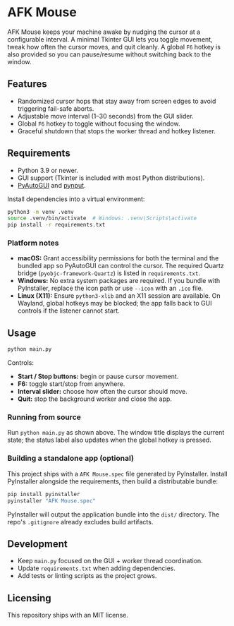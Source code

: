 # AFK Mouse

AFK Mouse keeps your machine awake by nudging the cursor at a configurable interval. A minimal Tkinter GUI lets you toggle movement, tweak how often the cursor moves, and quit cleanly. A global `F6` hotkey is also provided so you can pause/resume without switching back to the window.

## Features
- Randomized cursor hops that stay away from screen edges to avoid triggering fail-safe aborts.
- Adjustable move interval (1–30 seconds) from the GUI slider.
- Global `F6` hotkey to toggle without focusing the window.
- Graceful shutdown that stops the worker thread and hotkey listener.

## Requirements
- Python 3.9 or newer.
- GUI support (Tkinter is included with most Python distributions).
- [PyAutoGUI](https://pyautogui.readthedocs.io/) and [pynput](https://pypi.org/project/pynput/).

Install dependencies into a virtual environment:

```bash
python3 -m venv .venv
source .venv/bin/activate  # Windows: .venv\Scripts\activate
pip install -r requirements.txt
```

### Platform notes
- **macOS:** Grant accessibility permissions for both the terminal and the bundled app so PyAutoGUI can control the cursor. The required Quartz bridge (`pyobjc-framework-Quartz`) is listed in `requirements.txt`.
- **Windows:** No extra system packages are required. If you bundle with PyInstaller, replace the icon path or use `--icon` with an `.ico` file.
- **Linux (X11):** Ensure `python3-xlib` and an X11 session are available. On Wayland, global hotkeys may be blocked; the app falls back to GUI controls if the listener cannot start.

## Usage

```bash
python main.py
```

Controls:
- **Start / Stop buttons:** begin or pause cursor movement.
- **F6:** toggle start/stop from anywhere.
- **Interval slider:** choose how often the cursor should move.
- **Quit:** stop the background worker and close the app.

### Running from source
Run `python main.py` as shown above. The window title displays the current state; the status label also updates when the global hotkey is pressed.

### Building a standalone app (optional)
This project ships with a `AFK Mouse.spec` file generated by PyInstaller. Install PyInstaller alongside the requirements, then build a distributable bundle:

```bash
pip install pyinstaller
pyinstaller "AFK Mouse.spec"
```

PyInstaller will output the application bundle into the `dist/` directory. The repo's `.gitignore` already excludes build artifacts.

## Development
- Keep `main.py` focused on the GUI + worker thread coordination.
- Update `requirements.txt` when adding dependencies.
- Add tests or linting scripts as the project grows.

## Licensing
This repository ships with an MIT license.
